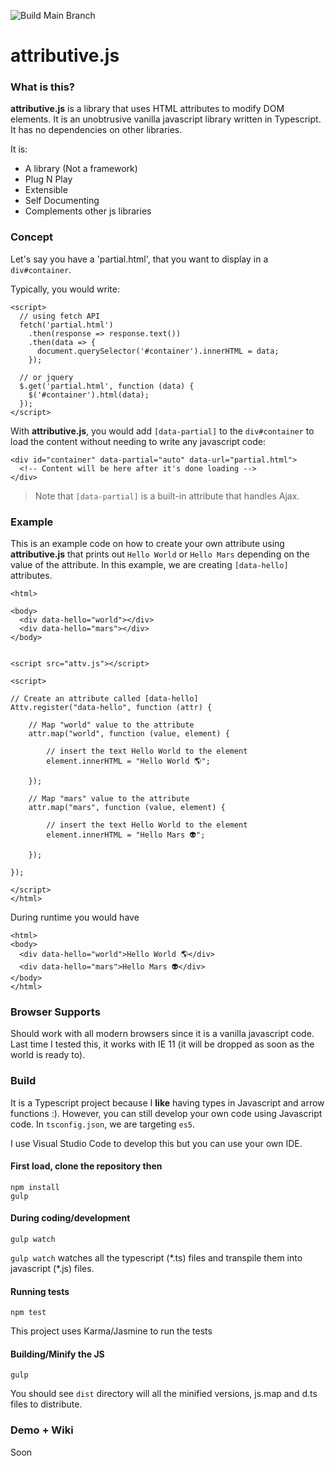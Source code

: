 ![Build Main Branch](https://github.com/bingzer/attributive.js/workflows/Build%20Main%20Branch/badge.svg)

# attributive.js

### What is this?
**attributive.js** is a library that uses HTML attributes to modify DOM elements.
It is an unobtrusive vanilla javascript library written in Typescript. It has no dependencies on other libraries.

It is:
* A library (Not a framework)
* Plug N Play
* Extensible
* Self Documenting
* Complements other js libraries

### Concept
Let's say you have a 'partial.html', that you want to display in a `div#container`.

Typically, you would write:
```
<script>
  // using fetch API
  fetch('partial.html')
    .then(response => response.text())
    .then(data => {
      document.querySelector('#container').innerHTML = data;
    });
    
  // or jquery
  $.get('partial.html', function (data) {
    $('#container').html(data);
  });
</script>
```
With **attributive.js**, you would add `[data-partial]` to the `div#container` to load the content without needing to write any javascript code:
```
<div id="container" data-partial="auto" data-url="partial.html">
  <!-- Content will be here after it's done loading -->
</div>
```
> Note that `[data-partial]` is a built-in attribute that handles Ajax.


### Example

This is an example code on how to create your own attribute using **attributive.js** that prints out `Hello World` or `Hello Mars` depending on the value of the attribute. In this example, we are creating `[data-hello]` attributes.

```
<html>

<body>
  <div data-hello="world"></div>
  <div data-hello="mars"></div>
</body>


<script src="attv.js"></script>

<script>

// Create an attribute called [data-hello]
Attv.register("data-hello", function (attr) {

    // Map "world" value to the attribute
    attr.map("world", function (value, element) {

        // insert the text Hello World to the element
        element.innerHTML = "Hello World 🌎";

    });

    // Map "mars" value to the attribute
    attr.map("mars", function (value, element) {        

        // insert the text Hello World to the element
        element.innerHTML = "Hello Mars 👽";
        
    });

});

</script>
</html>
```

During runtime you would have 

```
<html>
<body>
  <div data-hello="world">Hello World 🌎</div>
  <div data-hello="mars">Hello Mars 👽</div>
</body>
</html>
```

### Browser Supports

Should work with all modern browsers since it is a vanilla javascript code. Last time I tested this, it works with IE 11 (it will be dropped as soon as the world is ready to).

### Build
It is a Typescript project because I **like** having types in Javascript and arrow functions :). However, you can still develop your own code using Javascript code. In `tsconfig.json`, we are targeting `es5`.

I use Visual Studio Code to develop this but you can use your own IDE.

#### First load, clone the repository then

```
npm install
gulp
```

#### During coding/development
```
gulp watch
```
`gulp watch` watches all the typescript (\*.ts) files and transpile them into javascript (\*.js) files.


#### Running tests
```
npm test
```
This project uses Karma/Jasmine to run the tests

#### Building/Minify the JS
```
gulp
```
You should see `dist` directory will all the minified versions, js.map and d.ts files to distribute.


### Demo + Wiki
Soon
